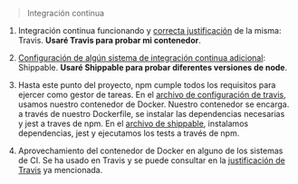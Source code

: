 > Integración continua

1. Integración continua funcionando y [correcta justificación](./travis_info.md) de la misma: Travis. **Usaré Travis para probar mi contenedor**.

2. [Configuración de algún sistema de integración continua adicional](./shippable_info.md): Shippable. **Usaré Shippable para probar diferentes versiones de node**.

3. Hasta este punto del proyecto, npm cumple todos los requisitos para ejercer como gestor de tareas. En el [archivo de configuración de travis](../.travis.yml), usamos nuestro contenedor de Docker. Nuestro contenedor se encarga. a través de nuestro Dockerfile, se instalar las dependencias necesarias y jest a traves de npm.
En el [archivo de shippable](../.shippable.yml), instalamos dependencias, jest y ejecutamos los tests a través de npm.

4. Aprovechamiento del contenedor de Docker en alguno de los sistemas de CI. Se ha usado en Travis y se puede consultar en la [justificación de Travis](./travis_info.md) ya mencionada.
